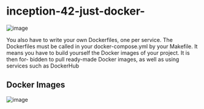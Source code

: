 # inception-42-just-docker-

![image](https://github.com/alessiotucci/inception-42-just-docker-/assets/116757689/917ed324-aa10-4d6a-a838-6c7373acbb5c)


You also have to write your own Dockerfiles, one per service. The Dockerfiles must
be called in your docker-compose.yml by your Makefile.
It means you have to build yourself the Docker images of your project. It is then for-
bidden to pull ready-made Docker images, as well as using services such as DockerHub


## Docker Images
![image](https://github.com/alessiotucci/inception-42-just-docker-/assets/116757689/4bd01da7-1d1c-451b-9a5e-1120679f9b0c)
